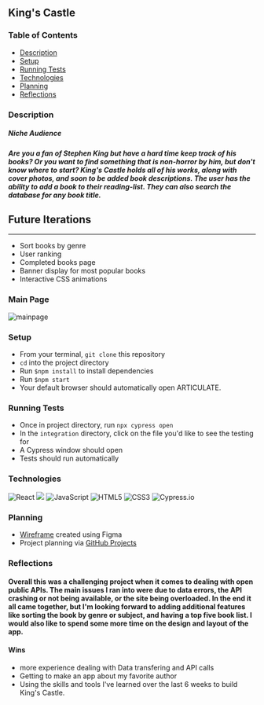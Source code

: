 ## King's Castle 

### Table of Contents
* [Description](#description)
* [Setup](#setup)
* [Running Tests](#runningtests)
* [Technologies](#technologies)
* [Planning](#planning)
* [Reflections](#reflections)


### Description
##### Niche Audience
##### Are you a fan of Stephen King but have a hard time keep track of his books? Or you want to find something that is non-horror by him, but don't know where to start? King's Castle holds all of his works, along with cover photos, and soon to be added book descriptions. The user has the ability to add a book to their reading-list. They can also search the database for any book title. 

## Future Iterations
---
- Sort books by genre 
- User ranking 
- Completed books page
- Banner display for most popular books
- Interactive CSS animations

### Main Page
![mainpage](https://user-images.githubusercontent.com/71860165/121983050-e69a9b80-cd4d-11eb-9c71-393f3cba9bf1.png)

<!-- ### Mobile / Responsive
![mobile](https://user-images.githubusercontent.com/71860165/121983525-b0115080-cd4e-11eb-8257-211514825cab.png) -->


### Setup
* From your terminal, `git clone` this repository
* `cd` into the project directory
* Run `$npm install` to install dependencies
* Run `$npm start`
* Your default browser should automatically open ARTICULATE.

### Running Tests
* Once in project directory, run `npx cypress open`
* In the `integration` directory, click on the file you'd like to see the testing for
* A Cypress window should open
* Tests should run automatically

### Technologies
<p>
  <img alt="React" src="https://img.shields.io/badge/react%20-%2320232a.svg?&style=for-the-badge&logo=react&logoColor=%2361DAFB"/>

  <img src="https://img.shields.io/badge/React_Router-CA4245?style=for-the-badge&logo=react-router&logoColor=white"/>

  <img alt="JavaScript" src="https://img.shields.io/badge/javascript%20-%23323330.svg?&style=for-the-badge&logo=javascript&logoColor=%23F7DF1E"/>

  <img alt="HTML5" src="https://img.shields.io/badge/html5%20-%23E34F26.svg?&style=for-the-badge&logo=html5&logoColor=white"/>

  <img alt="CSS3" src="https://img.shields.io/badge/css3%20-%231572B6.svg?&style=for-the-badge&logo=css3&logoColor=white"/>

  <img alt="Cypress.io" src="https://camo.githubusercontent.com/bd9c528263673db09f67bcf3445ba8e5512cfb6829e966a31ef7a378933b231a/68747470733a2f2f696d672e736869656c64732e696f2f62616467652f2d437970726573732e696f2d626c61636b3f7374796c653d666f722d7468652d6261646765266c6f676f3d637970726573732e696f266c6f676f436f6c6f723d7768697465"/>
</p>

### Planning
* [Wireframe](https://github.com/michannstoner/articulate/files/6627027/NA-wireframe.pdf) created using Figma
* Project planning via [GitHub Projects](https://github.com/michannstoner/articulate/projects/1)

### Reflections
#### Overall this was a challenging project when it comes to dealing with open public APIs. The main issues I ran into were due to data errors, the API crashing or not being available, or the site being overloaded. In the end it all came together, but I'm looking forward to adding additional features like sorting the book by genre or subject, and having a top five book list. I would also like to spend some more time on the design and layout of the app. 

#### Wins 
* more experience dealing with Data transfering and API calls 
* Getting to make an app about my favorite author 
* Using the skills and tools I've learned over the last 6 weeks to build King's Castle. 

